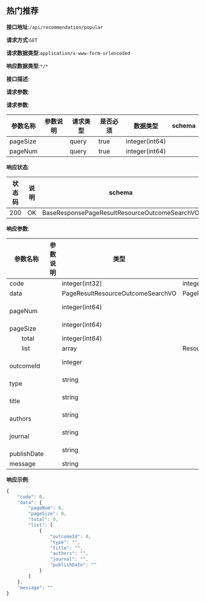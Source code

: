 

## 热门推荐


**接口地址**:`/api/recommendation/popular`


**请求方式**:`GET`


**请求数据类型**:`application/x-www-form-urlencoded`


**响应数据类型**:`*/*`


**接口描述**:


**请求参数**:


**请求参数**:


| 参数名称 | 参数说明 | 请求类型    | 是否必须 | 数据类型 | schema |
| -------- | -------- | ----- | -------- | -------- | ------ |
|pageSize||query|true|integer(int64)||
|pageNum||query|true|integer(int64)||


**响应状态**:


| 状态码 | 说明 | schema |
| -------- | -------- | ----- | 
|200|OK|BaseResponsePageResultResourceOutcomeSearchVO|


**响应参数**:


| 参数名称 | 参数说明 | 类型 | schema |
| -------- | -------- | ----- |----- | 
|code||integer(int32)|integer(int32)|
|data||PageResultResourceOutcomeSearchVO|PageResultResourceOutcomeSearchVO|
|&emsp;&emsp;pageNum||integer(int64)||
|&emsp;&emsp;pageSize||integer(int64)||
|&emsp;&emsp;total||integer(int64)||
|&emsp;&emsp;list||array|ResourceOutcomeSearchVO|
|&emsp;&emsp;&emsp;&emsp;outcomeId||integer||
|&emsp;&emsp;&emsp;&emsp;type||string||
|&emsp;&emsp;&emsp;&emsp;title||string||
|&emsp;&emsp;&emsp;&emsp;authors||string||
|&emsp;&emsp;&emsp;&emsp;journal||string||
|&emsp;&emsp;&emsp;&emsp;publishDate||string||
|message||string||


**响应示例**:
```javascript
{
	"code": 0,
	"data": {
		"pageNum": 0,
		"pageSize": 0,
		"total": 0,
		"list": [
			{
				"outcomeId": 0,
				"type": "",
				"title": "",
				"authors": "",
				"journal": "",
				"publishDate": ""
			}
		]
	},
	"message": ""
}
```